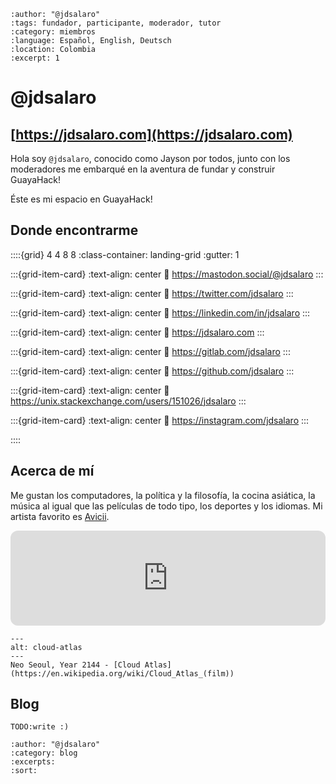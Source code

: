 
```{post} 2023-07-18
:author: "@jdsalaro"
:tags: fundador, participante, moderador, tutor
:category: miembros
:language: Español, English, Deutsch
:location: Colombia
:excerpt: 1
```

# @jdsalaro

## [https://jdsalaro.com](https://jdsalaro.com)

Hola soy `@jdsalaro`, conocido como Jayson por todos, junto con los moderadores me embarqué en la aventura de fundar y construir GuayaHack! 

Éste es mi espacio en GuayaHack!

## Donde encontrarme

::::{grid} 4 4 8 8
:class-container: landing-grid
:gutter: 1

:::{grid-item-card}
:text-align: center
:link: https://mastodon.social/@jdsalaro
<i class="fa-brands fa-mastodon" style="font-size:2em"></i>
:::

:::{grid-item-card}
:text-align: center
:link: https://twitter.com/jdsalaro
<i class="fa-brands fa-twitter" style="font-size:2em"></i>
:::

:::{grid-item-card}
:text-align: center
:link: https://linkedin.com/in/jdsalaro
<i class="fa-brands fa-linkedin" style="font-size:2em"></i>
:::

:::{grid-item-card}
:text-align: center
:link: https://jdsalaro.com
<i class="fa-solid fa-globe" style="font-size:2em"></i>
:::


:::{grid-item-card}
:text-align: center
:link: https://gitlab.com/jdsalaro
<i class="fa-brands fa-gitlab" style="font-size:2em"></i>
:::

:::{grid-item-card}
:text-align: center
:link: https://github.com/jdsalaro
<i class="fa-brands fa-github" style="font-size:2em"></i>
:::

:::{grid-item-card}
:text-align: center
:link: https://unix.stackexchange.com/users/151026/jdsalaro
<i class="fa-brands fa-stack-exchange" style="font-size:2em"></i>
:::

:::{grid-item-card}
:text-align: center
:link: https://instagram.com/jdsalaro
<i class="fa-brands fa-instagram" style="font-size:2em"></i>
:::

::::

## Acerca de mí

Me gustan los computadores, la política y la filosofía, la cocina asiática, la música al igual que las películas de todo tipo, los deportes y los idiomas. Mi artista favorito es [Avicii](https://en.wikipedia.org/wiki/Avicii).

<iframe style="border-radius:12px" src="https://open.spotify.com/embed/track/0nrRP2bk19rLc0orkWPQk2?utm_source=generator" width="100%" height="152" frameBorder="0" allowfullscreen="" allow="autoplay; clipboard-write; encrypted-media; fullscreen; picture-in-picture" loading="lazy"></iframe>


```{figure} index.md-data/cloud-atlas.jpg
---
alt: cloud-atlas
---
Neo Seoul, Year 2144 - [Cloud Atlas](https://en.wikipedia.org/wiki/Cloud_Atlas_(film))
```

## Blog

`TODO:write :)`

```{postlist}
:author: "@jdsalaro" 
:category: blog
:excerpts:
:sort:
```

